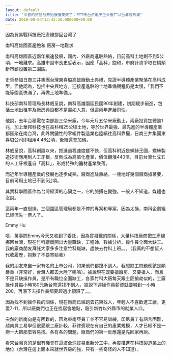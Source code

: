 ```yaml
---
layout: default
title: "川普的贸易战开始慢慢奏效了：PTT传台资电子企业搬厂回台湾成热潮"
date: 2018-08-04T13:43:10.000000+08:00
---
```


因為貿易戰科技廠把產線挪回台灣了

南科高雄園區趨飽和 廠房一地難求

南科高雄園區近兩年飛速發展，國內、外廠商進駐熱絡，目前高科土地剩不到5公頃，一地難求。高雄市副市長史哲表示，因應「高科」飽和，市府計畫爭取在橋頭新市鎮設置第二園區。

史哲參加日商三井集團台灣東喜璐高雄廠動土典禮，見證半導體產業聚落在高科成型，但他認為，包括中央與地方，迎接產進駐的土地準備期程仍是太慢，「我們不能等園區快滿了，再做土地準備」。

科技部南科管理局長林威呈說，南科高雄園區民國90年創建，初期緩步前進，包括土地出租率及廠房興設都不是盡如人意，但這兩年進展飛快。

他說，去年台積電在南部設三奈米廠，今年元月五奈米廠動土，兩廠投資加總逾1兆，加上華邦科技也在高科租25公頃土地，等於世界最強、最先進的半導體產業都匯聚在南台灣，此外關鍵性的零組件製造業也陸續往高科靠攏，日商三井集團東喜璐公司即租用4.46公頃，後續還會加碼。

林威呈說，高科創設以來，推進過程速度雖不快，但高科附近是螺絲王國，螺絲製造技術應用到人工牙根，反倒成為高值化產業，價值翻漲440倍，目前台灣七成五的人工牙根產自「高科」，形成特殊的醫材產業聚落。

而近年半導體產業的發展也逐步成熟，廠商進駐熱絡，一塊地好幾個廠商搶著要，目前可用土地已不到5公頃。


其實科學園區作為台灣經濟的心臟之一，它的脈搏在變強，一般人不知道，媒體也沒說。


這兩年一直很操，三個園區管理局都是不停的專案和專案，因為太操，南科企劃組已經流失一票人了。 


Emmy Hu

唔，萬事問Emmy今天又收到了委託，因為貿易戰的關係，大量科技廠商把生產線挪回台灣，現在竹科廠商開出大量職缺，工程師、數據分析、操作員全面大缺工。我的廠商朋友拜託大家多多注意竹科職缺，趕快去竹科上班。。。（我真的不想幫人代收履歷，抱歉了不要寄給我）

我的朋友來自一家有名的上市公司，如果他們都搶不到人，我想缺工問題應該是頗嚴重（非常好，台灣人都去大陸了嗚嗚）。據說現在既要搶廠房、又要搶人，而且不是只缺操作員，是所有職位全面缺工，各家竹科大廠每天跟土匪搶劫似的，工廠操作員每小時180元新台幣還找不到人，據說下週操作員薪資就要喊到一小時200，再漲下去操作員都要超過小領班了。。。

因為找不到操作員的關係，現在廠商已經跑去花東找人，年輕人不喜歡進工廠，更愛7-11，所以廠商們也正在找宿舍地點，吸引新竹以外縣市的就業人口。

突然的新南向是有困難的，因為東南亞員工並不容易訓練，印尼員工有語言困難，越南員工易學但很愛跟工廠計較，菲律賓現在有自己的產業規模，人才已經不是一撈一大把那麼容易找。各有各的問題，廠商們的第一反應還是先回家再說。

看來台灣真的是很有機會在這波全球貿易重新分工中，再度推進在科技製造業上的地位（台灣在這上面本來就世界級的強，只有一些奇怪的人不知道）。

